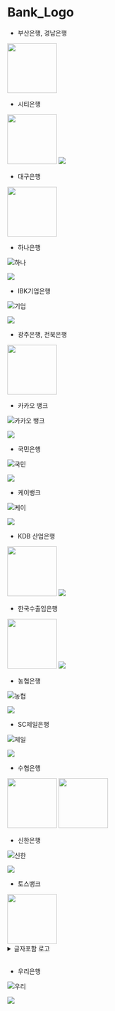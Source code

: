 # Bank_Logo

- 부산은행, 경남은행

<img src="./img_bank_logo/BNK.png" width="112" height="112"/>

- 시티은행

<img src="./img_bank_logo/citi.png" width="112" height="112"/>

<img src="./img_bank_logo/300px-한국씨티은행_글자.png"/>

- 대구은행

<img src="./img_bank_logo/DGB.png" width="112" height="112"/>

- 하나은행

![하나](./img_bank_logo/HaNa.svg)

<img src="./img_bank_logo/300px-하나은행_글자.png"/>

- IBK기업은행

![기업](./img_bank_logo/IBK.svg)

<img src="./img_bank_logo/300px-기업은행_글자.png"/>

- 광주은행, 전북은행

<img src="./img_bank_logo/JB.png" width="112" height="112"/>

- 카카오 뱅크

![카카오 뱅크](./img_bank_logo/KakaoBank.svg)

<img src="./img_bank_logo/300px-카카오뱅크_글자.png"/>

- 국민은행

![국민](./img_bank_logo/KB.svg)

<img src="./img_bank_logo/300px-국민은행_글자.png"/>

- 케이뱅크

![케이](./img_bank_logo/KBank.svg)

<img src="./img_bank_logo/300px-케이뱅크_글자.png"/>

- KDB 산업은행

<img src="./img_bank_logo/KBD.png" width="112" height="112"/>

<img src="./img_bank_logo/300px-산업은행_글자.png"/>

- 한국수출입은행

<img src="./img_bank_logo/KE.png" width="112" height="112"/>

<img src="./img_bank_logo/300px-한국수출입은행_글자.png"/>

- 농협은행

![농협](./img_bank_logo/NH.svg)

<img src="./img_bank_logo/300px-농협_글자.png"/>

- SC제일은행

![제일](./img_bank_logo/SC.svg)

<img src="./img_bank_logo/300px-제일은행_글자.png"/>

- 수협은행

<img src="./img_bank_logo/SH.jpg" width="112" height="112"/>

<img src="./img_bank_logo/SH.png" width="112" height="112"/>

- 신한은행

![신한](./img_bank_logo/SinHan.svg)

<img src="./img_bank_logo/300px-신한은행_글자.png"/>

- 토스뱅크

<img src="./img_bank_logo/Toss.png" width="112" height="112"/>
<details>
<summary>글자포함 로고</summary>
<div markdown="1">
<img src="./img_bank_logo/TossBank_Logo_Primary.png"/>
<img src="./img_bank_logo/TossBank_Logo_Primary_Reverse.png"/>
<img src="./img_bank_logo/TossBank_Logo_Secondary_Gray.png"/>
<img src="./img_bank_logo/TossBank_Logo_Secondary_White.png"/>
<img src="./img_bank_logo/TossBank_Logo_Simple_Primary.png"/>
<img src="./img_bank_logo/TossBank_Logo_Simple_Primary_Reverse.png"/>
<img src="./img_bank_logo/TossBank_Logo_Simple_Secondary_Gray.png"/>
<img src="./img_bank_logo/TossBank_Logo_Simple_Secondary_White.png"/>
</div>
</details>
<br>

- 우리은행

![우리](./img_bank_logo/URi.svg)

<img src="./img_bank_logo/300px-우리은행_글자.png"/>